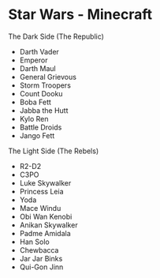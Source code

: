 Star Wars - Minecraft
=====================

The Dark Side (The Republic)

-	Darth Vader
-	Emperor
-	Darth Maul
-	General Grievous
-	Storm Troopers
-	Count Dooku
-	Boba Fett
-	Jabba the Hutt
-	Kylo Ren
-	Battle Droids
-	Jango Fett

The Light Side (The Rebels)

-	R2-D2
-	C3PO
-	Luke Skywalker
-	Princess Leia
-	Yoda
-	Mace Windu
-	Obi Wan Kenobi
-	Anikan Skywalker
-	Padme Amidala
-	Han Solo
-	Chewbacca
-	Jar Jar Binks
-	Qui-Gon Jinn
